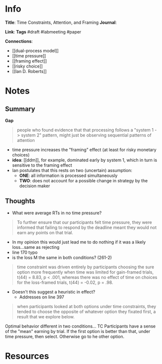 # Info
**Title**: Time Constraints, Attention, and Framing
**Journal**: 

**Link**:
**Tags** #draft #labmeeting #paper

**Connections**:
-  [[dual-process model]]
- [[time pressure]]
- [[framing effect]]
- [[risky choice]]
- [[Ian D. Roberts]]


# Notes
## Summary

**Gap**
>people who found evidence that that processing follows a "system 1 -> system 2" pattern, might just be observing sequential patterns of attention

* time pressure increases the "framing" effect (at least for risky monetary choices)
* **idea**: [[ddm]], for example, dominated early by system 1, which in turn is sensitive to the framing effect
* Ian postulates that this rests on two (uncertain) assumption:
	* **ONE**: all information is processed simultaneously
	* **TWO**: does not account for a possible change in strategy by the decision maker 


## Thoughts
* What were average RTs in no time pressure?
>To further ensure that our participants felt time pressure, they were informed that failing to respond by the deadline meant they would not earn any points on that trial.
* In my opinion this would just lead me to do nothing if it was a likely loss...same as rejecting
* line 170 typo
* is the loss M the same in both conditions? (261-2)

>time constraint was driven entirely by participants choosing the sure option more frequently when time was limited for gain-framed trials, t(44) = 8.83, p < .001, whereas there was no effect of time on choices for the loss-framed trials, t(44) = -0.02, p = .98. 
* Doesn't this suggest a heuristic in effect?
	* Addresses on line 397

>when participants looked at both options under time constraints, they tended to choose the opposite of whatever option they fixated first, a result that we explore below.

Optimal behavior different in two conditions...
TC
Participants have a sense of the "mean" earning by trial. If the first option is better than that, under time pressure, then select. Otherwise go to he other option.



# Resources

